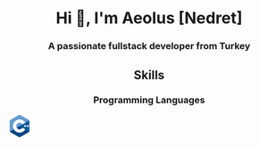 <h1 align="center">Hi 👋, I'm Aeolus [Nedret]</h1>
<h3 align="center">A passionate fullstack developer from Turkey</h3>

<h2 align="center">Skills</h2>
<h3 align="center">Programming Languages</h3>
<a href="https://www.w3schools.com/cpp/" target="_blank" rel="noreferrer">
<img src="https://raw.githubusercontent.com/devicons/devicon/master/icons/cplusplus/cplusplus-original.svg" alt="cplusplus" width="40" height="40"/>
</a>
